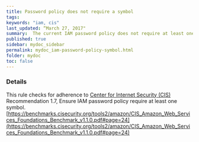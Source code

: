 ```yaml
---
title: Password policy does not require a symbol
tags:
keywords: "iam, cis"
last_updated: “March 27, 2017"
summary:  The current IAM password policy does not require at least one symbol
published: true
sidebar: mydoc_sidebar
permalink: mydoc_iam-password-policy-symbol.html
folder: mydoc
toc: false
---
```


### Details  
This rule checks for adherence to [Center for Internet Security (CIS)](https://www.cisecurity.org/) Recommendation 1.7, Ensure IAM password policy require at least one symbol. [https://benchmarks.cisecurity.org/tools2/amazon/CIS_Amazon_Web_Services_Foundations_Benchmark_v1.1.0.pdf#page=24](https://benchmarks.cisecurity.org/tools2/amazon/CIS_Amazon_Web_Services_Foundations_Benchmark_v1.1.0.pdf#page=24) 
